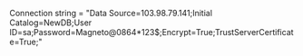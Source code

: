 Connection string = "Data Source=103.98.79.141;Initial Catalog=NewDB;User ID=sa;Password=Magneto@0864*123$;Encrypt=True;TrustServerCertificate=True;"
